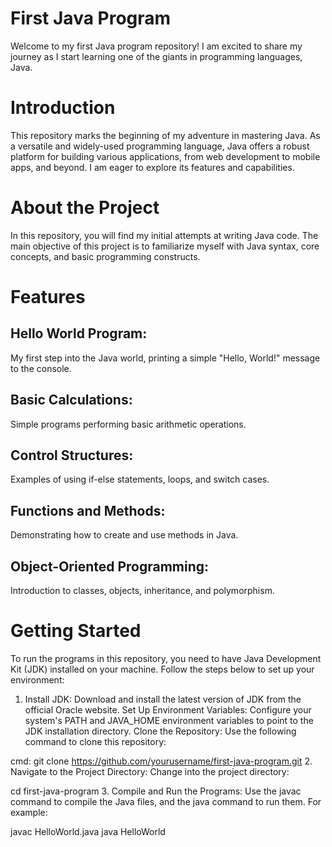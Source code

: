 # First Java Program
Welcome to my first Java program repository! I am excited to share my journey as I start learning one of the giants in programming languages, Java.

# Introduction
  This repository marks the beginning of my adventure in mastering Java. As a versatile and widely-used programming language, Java offers a robust platform for building various applications, from web development to mobile apps, and beyond. I am eager to explore its features and capabilities.

 # About the Project
In this repository, you will find my initial attempts at writing Java code. The main objective of this project is to familiarize myself with Java syntax, core concepts, and basic programming constructs.

# Features
## Hello World Program: 
My first step into the Java world, printing a simple "Hello, World!" message to the console.
## Basic Calculations: 
Simple programs performing basic arithmetic operations.
## Control Structures: 
Examples of using if-else statements, loops, and switch cases.
## Functions and Methods:
Demonstrating how to create and use methods in Java.
## Object-Oriented Programming:
Introduction to classes, objects, inheritance, and polymorphism.

 # Getting Started
To run the programs in this repository, you need to have Java Development Kit (JDK) installed on your machine. Follow the steps below to set up your environment:

 1. Install JDK: 
Download and install the latest version of JDK from the official Oracle website.
Set Up Environment Variables: Configure your system's PATH and JAVA_HOME environment variables to point to the JDK installation directory.
Clone the Repository:
 Use the following command to clone this repository:

cmd: git clone https://github.com/yourusername/first-java-program.git
2. Navigate to the Project Directory: Change into the project directory:

cd first-java-program
3. Compile and Run the Programs: Use the javac command to compile the Java files, and the java command to run them. For example:

javac HelloWorld.java
java HelloWorld
